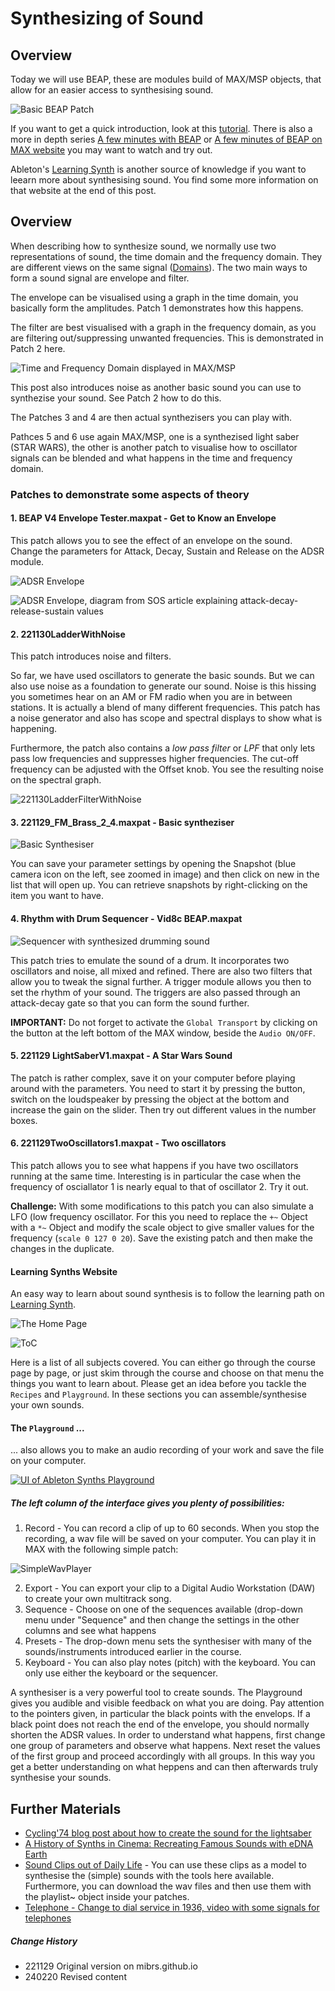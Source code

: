 # Synthesizing of Sound

## Overview

Today we will use BEAP, these are modules build of MAX/MSP objects, that allow for an easier access to synthesising sound.

![Basic BEAP Patch](media/2024-02-20_13-07-43.png)

If you want to get a quick introduction, look at this [tutorial](https://cycling74.com/tutorials/beap-analog-model-curriculum-outline). There is also a more in depth series [A few minutes with BEAP](https://www.youtube.com/playlist?list=PLasl9I6VeCCoT_BfdZjD1AM6McGTQj7mK) or [A few minutes of BEAP on MAX website](https://cycling74.com/tutorials/a-few-minutes-with-beap-tutorial-series) you may want to watch and try out. 

Ableton's [Learning Synth](https://learningsynths.ableton.com/) is another source of knowledge if you want to leearn more about synthesising sound. You find some more information on that website at the end of this post.


## Overview

When describing how to synthesize sound, we normally use two representations of sound, the time domain and the frequency domain. They are different views on the same signal ([Domains](https://elvers.us/perception/soundWave/)). The two main ways to form a sound signal are envelope and filter. 

The envelope can be visualised using a graph in the time domain, you basically form the amplitudes. Patch 1 demonstrates how this happens.

The filter are best visualised with a graph in the frequency domain, as you are filtering out/suppressing unwanted frequencies. This is demonstrated in Patch 2 here. 

![Time and Frequency Domain displayed in MAX/MSP](media/2024-02-20_11-52-17.png)

This post also introduces noise as another basic sound you can use to synthezise your sound. See Patch 2 how to do this.

The Patches 3 and 4 are then actual synthezisers you can play with.

Pathces 5 and 6 use again MAX/MSP, one is a synthezised light saber (STAR WARS), the other is another patch to visualise how to oscillator signals can be blended and what happens in the time and frequency domain.


### Patches to demonstrate some aspects of theory

#### 1. BEAP V4 Envelope Tester.maxpat - Get to Know an Envelope

This patch allows you to see the effect of an envelope on the sound. Change the parameters for Attack, Decay, Sustain and Release on the ADSR module.

![ADSR Envelope](media/221129ADSR.png)

![ADSR Envelope, diagram from SOS article explaining attack-decay-release-sustain values](media/2024-02-20_10-48-05.png)


#### 2. 221130LadderWithNoise

This patch introduces noise and filters.

So far, we have used oscillators to generate the basic sounds. But we can also use noise as a foundation to generate our sound. Noise is this hissing  you sometimes hear on an AM or FM radio when you are in between stations. It is actually a blend of many different frequencies. This patch has a noise generator and also has scope and spectral displays to show what is happening.

Furthermore, the patch also contains a *low pass filter* or *LPF* that only lets pass low frequencies and suppresses higher frequencies. The cut-off frequency can be adjusted with the Offset knob. You see the resulting noise on the spectral graph.

![221130LadderFilterWithNoise](media/2024-02-20_12-13-45.png)


#### 3. 221129_FM_Brass_2_4.maxpat - Basic syntheziser

![Basic Synthesiser](media/221129Snapshot.png)

You can save your parameter settings by opening the Snapshot (blue camera icon on the left, see zoomed in image) and then click on new in the list that will open up. You can retrieve snapshots by right-clicking on the item you want to have.


#### 4. Rhythm with Drum Sequencer - Vid8c BEAP.maxpat

![Sequencer with synthesized drumming sound](media/2024-02-20_12-33-05.png)

This patch tries to emulate the sound of a drum. It incorporates two oscillators and noise, all mixed and refined. There are also two filters that allow you to tweak the signal further. A trigger module allows you then to set the rhythm of your sound. The triggers are also passed through an attack-decay gate so that you can form the sound further.

**IMPORTANT:** Do not forget to activate the `Global Transport` by clicking on the button at the left bottom of the MAX window, beside the `Audio ON/OFF`.


#### 5. 221129 LightSaberV1.maxpat - A Star Wars Sound

The patch is rather complex, save it on your computer before playing around with the parameters. You need to start it by pressing the button, switch on the loudspeaker by pressing the object at the bottom and increase the gain on the slider. Then try out different values in the number boxes.


#### 6. 221129TwoOscillators1.maxpat - Two oscillators

This patch allows you to see what happens if you have two oscillators running at the same time. Interesting is in particular the case when the frequency of osciallator 1 is nearly equal to that of oscillator 2. Try it out.

**Challenge:** With some modifications to this patch you can also simulate a LFO (low frequency oscillator. For this you need to replace the ```+~``` Object with a ```*~``` Object and modify the scale object to give smaller values for the frequency (```scale 0 127 0 20```). Save the existing patch and then make the changes in the duplicate.



#### Learning Synths Website

An easy way to learn about sound synthesis is to follow the learning path on [Learning Synth](https://learningsynths.ableton.com/).

![The Home Page](media/221129_Learning_Synths.png)

![ToC](media/221129_Learing_Synths_Content.png)

Here is a list of all subjects covered. You can either go through the course page by page, or just skim through the course and choose on that menu the things you want to learn about. Please get an idea before you tackle the ```Recipes``` and ```Playground```. In these sections you can assemble/synthesise your own sounds.

#### The ```Playground``` ...
... also allows you to make an audio recording of your work and save the file on your computer.

<a target="_blank" href="https://learningsynths.ableton.com/en/playground">
  <img src="media/221129AbletonPlayground.png" alt="UI of Ableton Synths Playground"/>
</a>

##### The left column of the interface gives you plenty of possibilities:
1. Record - You can record a clip of up to 60 seconds. When you stop the recording, a wav file will be saved on your computer. You can play it in MAX with the following simple patch:

![SimpleWavPlayer](media/221129SimplePlayer2.png)

2. Export - You can export your clip to a Digital Audio Workstation (DAW) to create your own multitrack song.
3. Sequence - Choose on one of the sequences available (drop-down menu under "Sequence" and then change the settings in the other columns and see what happens
4. Presets - The drop-down menu sets the synthesiser with many of the sounds/instruments introduced earlier in the course.
5. Keyboard - You can also play notes (pitch) with the keyboard. You can only use either the keyboard or the sequencer.

A synthesiser is a very powerful tool to create sounds. The Playground gives you audible and visible feedback on what you are doing. Pay attention to the pointers given, in particular the black points with the envelops. If a black point does not reach the end of the envelope, you should normally shorten the ADSR values. In order to understand what happens, first change one group of parameters and observe what happens. Next reset the values of the first group and proceed accordingly with all groups. In this way you get a better understanding on what heppens and can then afterwards truly synthesise your sounds.


## Further Materials
- [Cycling'74 blog post about how to create the sound for the lightsaber](https://cycling74.com/forums/lightsaber-inspired-sound)
- [A History of Synths in Cinema: Recreating Famous Sounds with eDNA Earth](https://youtu.be/AyXP4dOQsG0)
- [Sound Clips out of Daily Life](https://www.soundsofchanges.eu/?s=police) - You can use these clips as a model to synthesise the (simple) sounds with the tools here available. Furthermore, you can download the wav files and then use them with the playlist~ object inside your patches.
- [Telephone - Change to dial service in 1936, video with some signals for telephones](https://laughingsquid.com/1936-att-introduction-to-rotary-dial-telephones/)

##### Change History
- 221129 Original version on mibrs.github.io
- 240220 Revised content
